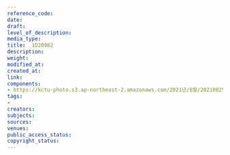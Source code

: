 ```yaml
---
reference_code: 
date: 
draft: 
level_of_description: 
media_type: 
title: _1D20982
description: 
weight: 
modified_at: 
created_at: 
link: 
components:
- https://kctu-photo.s3.ap-northeast-2.amazonaws.com/2021년/8월/20210825_하반기+총파업+대장정_대구/_1D20982.jpg
tags:
- 
creators: 
subjects: 
sources: 
venues: 
public_access_status: 
copyright_status: 
---
```

